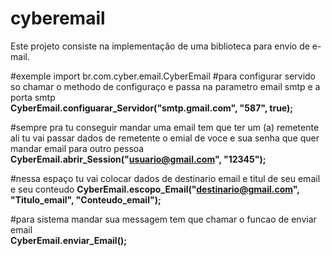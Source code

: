 # cyberemail
Este projeto consiste na implementação de uma biblioteca para envio de e-mail.

 #exemple
import br.com.cyber.email.CyberEmail
#para configurar servido so chamar o methodo de configuraço e passa na parametro email smtp e  a porta smtp<br>
        <b>CyberEmail.configuarar_Servidor("smtp.gmail.com", "587", true); </b>
        
#sempre pra tu conseguir mandar uma email tem que ter um (a) remetente  ali tu vai passar dados de remetente 
            o emial de voce e sua senha  que quer mandar email para outro pessoa  
      <b>CyberEmail.abrir_Session("usuario@gmail.com", "12345"); </b>
        
#nessa espaço tu vai colocar dados de destinario email e titul de seu email e seu conteudo
        <b>CyberEmail.escopo_Email("destinario@gmail.com", "Titulo_email", "Conteudo_email"); </b>
        
#para sistema mandar sua messagem tem que chamar o funcao de enviar email  
        <b>CyberEmail.enviar_Email();</b>
   
    

